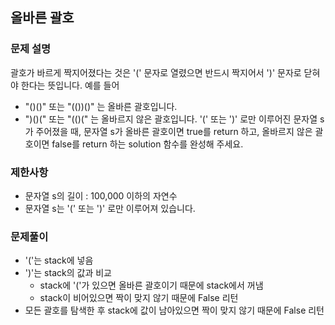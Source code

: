 ## 올바른 괄호

### 문제 설명
괄호가 바르게 짝지어졌다는 것은 '(' 문자로 열렸으면 반드시 짝지어서 ')' 문자로 닫혀야 한다는 뜻입니다. 예를 들어

- "()()" 또는 "(())()" 는 올바른 괄호입니다.
- ")()(" 또는 "(()(" 는 올바르지 않은 괄호입니다.
'(' 또는 ')' 로만 이루어진 문자열 s가 주어졌을 때, 문자열 s가 올바른 괄호이면 true를 return 하고, 올바르지 않은 괄호이면 false를 return 하는 solution 함수를 완성해 주세요.

### 제한사항
- 문자열 s의 길이 : 100,000 이하의 자연수
- 문자열 s는 '(' 또는 ')' 로만 이루어져 있습니다.

### 문제풀이
- '('는 stack에 넣음
- ')'는 stack의 값과 비교
    - stack에 '('가 있으면 올바른 괄호이기 때문에 stack에서 꺼냄
    - stack이 비어있으면 짝이 맞지 않기 때문에 False 리턴
- 모든 괄호를 탐색한 후 stack에 값이 남아있으면 짝이 맞지 않기 때문에 False 리턴